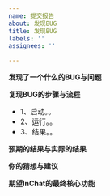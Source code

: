 ```yaml
---
name: 提交报告
about: 发现BUG
title: 发现BUG
labels: ''
assignees: ''

---
```


**发现了一个什么的BUG与问题**

**复现BUG的步骤与流程**

* 1、启动。。
* 2、运行。。
* 3、结果。。

**预期的结果与实际的结果**

**你的猜想与建议**

**期望InChat的最终核心功能**
